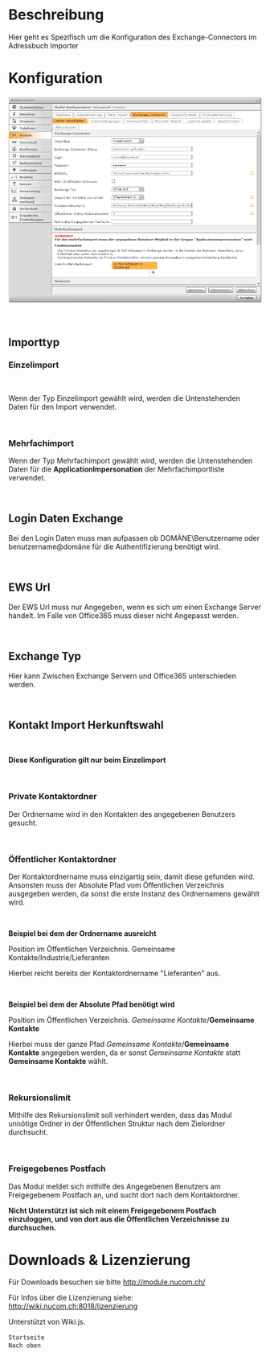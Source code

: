 <!-- TITLE: Quelle: Exchange Connector -->

# Beschreibung

Hier geht es Spezifisch um die Konfiguration des Exchange-Connectors im Adressbuch Importer

# Konfiguration

![Exchange Connector](/uploads/adressbuch-importer/exchange-connector.png "Exchange Connector")

​

## Importtyp

### Einzelimport

​

Wenn der Typ Einzelimport gewählt wird, werden die Untenstehenden Daten für den Import verwendet.

​

### Mehrfachimport

Wenn der Typ Mehrfachimport gewählt wird, werden die Untenstehenden Daten für die **ApplicationImpersonation** der Mehrfachimportliste verwendet. 

​

## Login Daten Exchange

Bei den Login Daten muss man aufpassen ob DOMÄNE\Benutzername oder benutzername@domäne für die Authentifizierung benötigt wird.

​

## EWS Url

Der EWS Url muss nur Angegeben, wenn es sich um einen Exchange Server handelt. Im Falle von Office365 muss dieser nicht Angepasst werden.

​

## Exchange Typ

Hier kann Zwischen Exchange Servern und Office365 unterschieden werden. 

​

## Kontakt Import Herkunftswahl

​

**Diese Konfiguration gilt nur beim Einzelimport**

​

### Private Kontaktordner

Der Ordnername wird in den Kontakten des angegebenen Benutzers gesucht.

​

### Öffentlicher Kontaktordner

Der Kontaktordnername muss einzigartig sein, damit diese gefunden wird. Ansonsten muss der Absolute Pfad vom Öffentlichen Verzeichnis ausgegeben werden, da sonst die erste Instanz des Ordnernamens gewählt wird.

​

**Beispiel bei dem der Ordnername ausreicht**

Position im Öffentlichen Verzeichnis. Gemeinsame Kontakte/Industrie/Lieferanten 

Hierbei reicht bereits der Kontaktordnername "Lieferanten" aus.

​

**Beispiel bei dem der Absolute Pfad benötigt wird**

Position im Öffentlichen Verzeichnis. *Gemeinsame Kontakte*/**Gemeinsame Kontakte**

Hierbei muss der ganze Pfad *Gemeinsame Kontakte*/**Gemeinsame Kontakte** angegeben werden, da er sonst *Gemeinsame Kontakte* statt **Gemeinsame Kontakte** wählt.

​

### Rekursionslimit

Mithilfe des Rekursionslimit soll verhindert werden, dass das Modul unnötige Ordner in der Öffentlichen Struktur nach dem Zielordner durchsucht.

​

### Freigegebenes Postfach

Das Modul meldet sich mithilfe des Angegebenen Benutzers am Freigegebenem Postfach an, und sucht dort nach dem Kontaktordner.

**Nicht Unterstützt ist sich mit einem Freigegebenem Postfach einzuloggen, und von dort aus die Öffentlichen Verzeichnisse zu durchsuchen.**

# Downloads & Lizenzierung

Für Downloads besuchen sie bitte http://module.nucom.ch/

Für Infos über die Lizenzierung siehe: http://wiki.nucom.ch:8018/lizenzierung

Unterstützt von Wiki.js.

    Startseite
    Nach oben